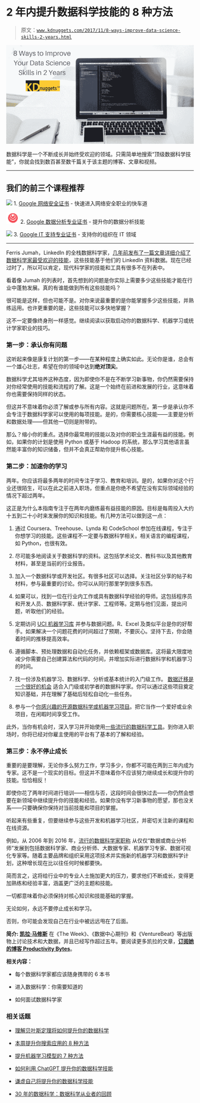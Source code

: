 # 2 年内提升数据科学技能的 8 种方法

> 原文：[`www.kdnuggets.com/2017/11/8-ways-improve-data-science-skills-2-years.html`](https://www.kdnuggets.com/2017/11/8-ways-improve-data-science-skills-2-years.html)

![提高你的技能](img/74f89c39430091bb9bb1b3bf2ffff156.png)

数据科学是一个不断成长并始终受欢迎的领域。只需简单地搜索“顶级数据科学技能”，你就会找到数百甚至数千篇关于该主题的博客、文章和视频。

* * *

## 我们的前三个课程推荐

![](img/0244c01ba9267c002ef39d4907e0b8fb.png) 1\. [Google 网络安全证书](https://www.kdnuggets.com/google-cybersecurity) - 快速进入网络安全职业的快车道

![](img/e225c49c3c91745821c8c0368bf04711.png) 2\. [Google 数据分析专业证书](https://www.kdnuggets.com/google-data-analytics) - 提升你的数据分析技能

![](img/0244c01ba9267c002ef39d4907e0b8fb.png) 3\. [Google IT 支持专业证书](https://www.kdnuggets.com/google-itsupport) - 支持你的组织在 IT 领域

* * *

Ferris Jumah，LinkedIn 的全栈数据科学家，[几年前发布了一篇文章详细介绍了数据科学家最受欢迎的技能](http://dataconomy.com/2015/08/the-data-science-skills-network/)，这些技能基于他们的 LinkedIn 资料数据。现在已经过时了，所以可以肯定，现代科学家的技能和工具有很多不在列表中。

看着像 Jumah 的列表时，首先想到的问题是你实际上需要多少这些技能才能在行业中蓬勃发展。真的有谁能做到所有这些技能吗？

很可能是这样，但也可能不是。对你来说最重要的是你能掌握多少这些技能，并熟练运用。也许更重要的是，这些技能可以多快地掌握？

这不一定要像终身刑一样感觉。继续阅读以获取启动你的数据科学、机器学习或统计学家职业的技巧。

### 第一步：承认你有问题

这听起来像是康复计划的第一步——在某种程度上确实如此。无论你是谁，总会有一个雄心壮志，希望在你的领域中达到**绝对顶尖**。

数据科学尤其培养这种态度，因为即使你不是在不断学习新事物，你仍然需要保持对你经常使用的技能和流程的了解。这是一个始终在前进和发展的行业，这意味着你也需要保持同样的状态。

但这并不意味着你必须了解或参与所有内容。这就是问题所在。第一步是承认你不会专注于数据科学家可以使用的每项技能。是的，你需要核心技能——主要是分析和数据处理——但其他一切则是附带的。

那么？缩小你的重点。选择你最常用的技能以及对你的职业生涯最有益的技能。例如，如果你的计划是使用 Python 或基于 Hadoop 的系统，那么学习其他语言虽然能丰富你的知识储备，但并不会真正帮助你提升核心技能。

### 第二步：加速你的学习

两年。你应该将最多两年的时间专注于学习、教育和培训。是的，如果你对这个行业还很陌生，可以在此之前进入职场，但重点是你绝不希望在没有实际领域经验的情况下超过两年。

这正是为什么本指南专注于在两年内磨练最有益技能的原因。目标是每周投入大约十五到二十小时来发展你的知识和技能。有几种方法可以做到这一点：

1.  通过 Coursera、Treehouse、Lynda 和 CodeSchool 参加在线课程，专注于你想学习的技能。这些课程不一定要与数据科学相关。相关语言的编程课程，如 Python，也很有效。

1.  尽可能多地阅读关于数据科学的资料。这包括学术论文、教科书以及其他教育材料，甚至是当前的行业报告。

1.  加入一个数据科学或开发社区。有很多社区可以选择。关注社区分享的帖子和材料，参与最重要的讨论。你可以从同行那里学到很多东西。

1.  如果可以，找到一位在行业内工作或具有数据科学经验的导师。这包括程序员和开发人员、数据科学家、统计学家、工程师等。定期与他们见面，提出问题，听取他们的经验。

1.  定期访问 [UCI 机器学习库](http://archive.ics.uci.edu/ml/index.php) 并参与数据问题。R、Excel 及类似平台是你的好帮手。如果解决一个问题花费的时间超过了预期，不要灰心。坚持下去，你会随着时间的推移提高效率。

1.  遵循脚本、预处理数据和自动化任务，并依赖框架或数据库。这将最大限度地减少你需要自己创建算法和代码的时间，并增加实际进行数据科学和机器学习的时间。

1.  找一份涉及机器学习、数据科学、分析或基本统计的入门级工作。 [数据迁移是一个很好的机会](https://www.linktek.com/checklist-planning-lower-risk-embarrassment-free-data-migration/#) 适合入门级或初学者的数据科学家。你可以通过这些项目奠定知识基础，并在理解了基础后轻松自动化一些任务。

1.  参与一个[你感兴趣的开源数据科学或机器学习项目](https://www.kdnuggets.com/2016/03/top-10-data-science-github.html)。把它当作一个爱好或业余项目，在闲暇时间享受工作。

此外，当你有机会时，深入学习并开始使用[一些流行的数据科学工具](https://datafloq.com/read/10-tools-for-the-novice-data-scientist/2994)。到你进入职场时，你将已经对你雇主使用的平台有了基本的了解和经验。

### 第三步：永不停止成长

重要的是要理解，无论你多么努力工作，学习多少，你都不可能在两到三年内成为专家。这不是一个现实的目标。但这并不意味着你不应该努力继续成长和提升你的技能。恰恰相反！

即使你花了两年时间进行培训——相信与否，这段时间会很快过去——你仍然会想要在新领域中继续提升你的技能和经验。如果你没有学习新事物的愿望，那也没关系——只要确保你保持对当前技能和项目的掌握。

听起来有些重复，但要继续参与这些开发和机器学习社区，并密切关注新的课程和在线资源。

例如，从 2006 年到 2016 年，[流行的数据科学家职称](https://whatsthebigdata.com/2016/10/26/the-evolution-of-data-scientists-2006-2016/) 从仅仅“数据或商业分析师”发展到包括数据科学家、商业分析师、大数据专家、机器学习专家、数据可视化专家等。随着主要品牌和组织采用这项技术并实施新的机器学习和数据科学计划，这种增长现在比以往任何时候都要快。

简而言之，这将给行业中的专业人士施加更大的压力，要求他们不断成长，变得更加熟练和经验丰富，涵盖更广泛的主题和技能。

一切都意味着你必须保持对核心知识和技能基础的掌握。

无论如何，永远不要停止成长和学习。

否则，你可能会发现自己在行业中被远远甩在了后面。

**简介: [凯拉·马修斯](http://productivitybytes.com/subscribe-to-productivity-bytes/)** 在《The Week》、《数据中心期刊》和《VentureBeat》等出版物上讨论技术和大数据，并且已经写作超过五年。要阅读更多凯拉的文章，[**订阅她的博客 Productivity Bytes**](http://productivitybytes.com/subscribe-to-productivity-bytes/)。

**相关内容：**

+   每个数据科学家都应该随身携带的 6 本书

+   进入数据科学：你需要知道的

+   如何面试数据科学家

### 相关话题

+   [理解贝叶斯定理将如何提升你的数据科学](https://www.kdnuggets.com/2022/06/3-ways-understanding-bayes-theorem-improve-data-science.html)

+   [本周提升你搜索应用的 8 种方法](https://www.kdnuggets.com/2022/09/corise-8-ways-improve-search-application-week.html)

+   [提升机器学习模型的 7 种方法](https://www.kdnuggets.com/7-ways-to-improve-your-machine-learning-models)

+   [如何利用 ChatGPT 提升你的数据科学技能](https://www.kdnuggets.com/2023/03/chatgpt-improve-data-science-skills.html)

+   [谦虚自己将提升你的数据科学技能](https://www.kdnuggets.com/2022/01/humbling-improve-data-science-skills.html)

+   [30 年的数据科学：数据科学从业者的回顾](https://www.kdnuggets.com/30-years-of-data-science-a-review-from-a-data-science-practitioner)

